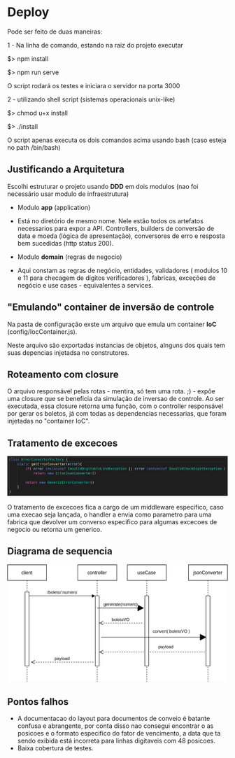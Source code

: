 
# Deploy

  

Pode ser feito de duas maneiras:

  

1 - Na linha de comando, estando na raiz do projeto executar

  

$> npm install

$> npm run serve

O script rodará os testes e iniciara o servidor na porta 3000

2 - utilizando shell script (sistemas operacionais unix-like)

  

$> chmod u+x install

$> ./install

O script apenas executa os dois comandos acima usando bash (caso esteja no path /bin/bash)

  

## Justificando a Arquitetura

  

Escolhi estruturar o projeto usando **DDD** em dois modulos (nao foi necessário usar modulo de infraestrutura)

  

- Modulo **app** (application)

- Está no diretório de mesmo nome. Nele estão todos os artefatos necessarios para expor a API. Controllers, builders de conversão de data e moeda (lógica de apresentação), conversores de erro e resposta bem sucedidas (http status 200).

- Modulo **domain** (regras de negocio)

- Aqui constam as regras de negócio, entidades, validadores ( modulos 10 e 11 para checagem de digitos verificadores ), fabricas, exceções de negócio e use cases - equivalentes a services.

  

## "Emulando" container de inversão de controle

Na pasta de configuração exste um arquivo que emula um container **IoC** (config/IocContainer.js).

Neste arquivo são exportadas instancias de objetos, alnguns dos quais tem suas depencias injetadsa no construtores.

  

## Roteamento com closure

O arquivo responsável pelas rotas - mentira, só tem uma rota. ;) - expõe uma closure que se beneficia da simulação de inversao de controle. Ao ser executada, essa closure retorna uma função, com o controller responsável por gerar os boletos, já com todas as dependencias necessarias, que foram injetadas no "container IoC".

  

## Tratamento de excecoes

  

![plot](./error-handler.png)

  

O tratamento de excecoes fica a cargo de um middleware especifico, caso uma execao seja lançada, o handler a envia como parametro para uma fabrica que devolver um converso especifico para algumas excecoes de negocio ou retorna um generico.

  

## Diagrama de sequencia

  

![plot](./bank-bill-generation.drawio.png)

## Pontos falhos

 - A documentacao do layout para documentos de conveio é batante confusa e abrangente, por conta disso nao consegui encontrar o as posicoes e o formato especifico do fator de vencimento, a data que ta sendo exibida está incorreta para linhas digitaveis com 48 posicoes.
 - Baixa cobertura de testes.